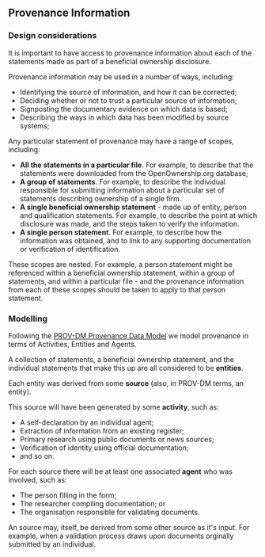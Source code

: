 ## Provenance Information

### Design considerations

It is important to have access to provenance information about each of the statements made as part of a beneficial ownership disclosure.

Provenance information may be used in a number of ways, including:

* Identifying the source of information, and how it can be corrected;
* Deciding whether or not to trust a particular source of information;
* Signposting the documentary evidence on which data is based;
* Describing the ways in which data has been modified by source systems;

Any particular statement of provenance may have a range of scopes, including:

* **All the statements in a particular file**. For example, to describe that the statements were downloaded from the OpenOwnership.org database;
* **A group of statements**. For example, to describe the individual responsible for submitting information about a particular set of statements describing ownership of a single firm. 
* **A single beneficial ownership statement** - made up of entity, person and qualification statements. For example, to describe the point at which disclosure was made, and the steps taken to verify the information.
* **A single person statement**. For example, to describe how the information was obtained, and to link to any supporting documentation or verification of identification. 

These scopes are nested. For example, a person statement might be referenced within a beneficial ownership statement, within a group of statements, and within a particular file - and the provenance information from each of these scopes should be taken to apply to that person statement. 

### Modelling 

Following the [PROV-DM Provenance Data Model](https://www.w3.org/TR/prov-dm/) we model provenance in terms of Activities, Entities and Agents. 

A collection of statements, a beneficial ownership statement, and the individual statements that make this up are all considered to be **entities**. 

Each entity was derived from some **source** (also, in PROV-DM terms, an entity).

This source will have been generated by some **activity**, such as:

* A self-declaration by an individual agent;
* Extraction of information from an existing register;
* Primary research using public documents or news sources;
* Verification of identity using official documentation;
* and so on. 

For each source there will be at least one associated **agent** who was involved, such as:

* The person filling in the form;
* The researcher compiling documentation; or
* The organisation responsible for validating documents.

An source may, itself, be derived from some other source as it's input. For example, when a validation process draws upon documents orginally submitted by an individual.


